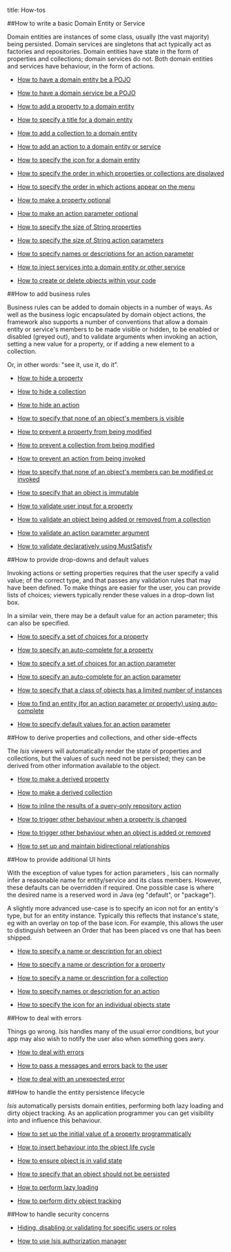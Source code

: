 title: How-tos

##How to write a basic Domain Entity or Service

Domain entities are instances of some class, usually (the vast majority)
being persisted. Domain services are singletons that act typically act
as factories and repositories. Domain entities have state in the form of
properties and collections; domain services do not. Both domain entities
and services have behaviour, in the form of actions.

* [How to have a domain entity be a POJO](./how-to-01-010-How-to-have-a-domain-entity-be-a-POJO.html)

* [How to have a domain service be a POJO](./how-to-01-020-How-to-have-a-domain-service-be-a-POJO.html)

* [How to add a property to a domain entity](./how-to-01-030-How-to-add-a-property-to-a-domain-entity.html)

* [How to specify a title for a domain entity](./how-to-01-040-How-to-specify-a-title-for-a-domain-entity.html)

* [How to add a collection to a domain entity](./how-to-01-050-How-to-add-a-collection-to-a-domain-entity.html)

* [How to add an action to a domain entity or service](./how-to-01-060-How-to-add-an-action-to-a-domain-entity-or-service.html)

* [How to specify the icon for a domain entity](./how-to-01-070-How-to-specify-the-icon-for-a-domain-entity.html)

* [How to specify the order in which properties or collections are displayed](./how-to-01-080-How-to-specify-the-order-in-which-properties-or-collections-are-displayed.html)

* [How to specify the order in which actions appear on the menu](./how-to-01-090-How-to-specify-the-order-in-which-actions-appear-on-the-menu.html)

* [How to make a property optional](./how-to-01-100-How-to-make-a-property-optional.html)

* [How to make an action parameter optional](./how-to-01-110-How-to-make-an-action-parameter-optional.html)

* [How to specify the size of String properties](./how-to-01-120-How-to-specify-the-size-of-String-properties.html)

* [How to specify the size of String action parameters](./how-to-01-130-How-to-specify-the-size-of-String-action-parameters.html)

* [How to specify names or descriptions for an action parameter](./how-to-01-140-How-to-specify-names-or-descriptions-for-an-action-parameter.html)

* [How to inject services into a domain entity or other service](./how-to-01-150-How-to-inject-services-into-a-domain-entity-or-other-service.html)

* [How to create or delete objects within your code](./how-to-01-160-How-to-create-or-delete-objects-within-your-code.html)


##How to add business rules

Business rules can be added to domain objects in a number of ways. As
well as the business logic encapsulated by domain object actions, the
framework also supports a number of conventions that allow a domain
entity or service's members to be made visible or hidden, to be enabled
or disabled (greyed out), and to validate arguments when invoking an
action, setting a new value for a property, or if adding a new element
to a collection.

Or, in other words: "see it, use it, do it".

* [How to hide a property](./how-to-02-010-How-to-hide-a-property.html)

* [How to hide a collection](./how-to-02-020-How-to-hide-a-collection.html)

* [How to hide an action](./how-to-02-030-How-to-hide-an-action.html)

* [How to specify that none of an object's members is visible](./how-to-02-040-How-to-specify-that-none-of-an-object's-members-is-visible.html)

* [How to prevent a property from being modified](./how-to-02-050-How-to-prevent-a-property-from-being-modified.html)

* [How to prevent a collection from being modified](./how-to-02-060-How-to-prevent-a-collection-from-being-modified.html)

* [How to prevent an action from being invoked](./how-to-02-070-How-to-prevent-an-action-from-being-invoked.html)

* [How to specify that none of an object's members can be modified or invoked](./how-to-02-080-How-to-specify-that-none-of-an-object's-members-can-be-modified-or-invoked.html)

* [How to specify that an object is immutable](./how-to-02-090-How-to-specify-that-an-object-is-immutable.html)

* [How to validate user input for a property](./how-to-02-100-How-to-validate-user-input-for-a-property.html)

* [How to validate an object being added or removed from a collection](./how-to-02-110-How-to-validate-an-object-being-added-or-removed-from-a-collection.html)

* [How to validate an action parameter argument](./how-to-02-120-How-to-validate-an-action-parameter-argument.html)

* [How to validate declaratively using MustSatisfy](./how-to-02-130-How-to-validate-declaratively-using-MustSatisfy.html)


##How to provide drop-downs and default values

Invoking actions or setting properties requires that the user specify a
valid value; of the correct type, and that passes any validation rules
that may have been defined. To make things are easier for the user, you
can provide lists of choices; viewers typically render these values in a
drop-down list box.

In a similar vein, there may be a default value for an action parameter;
this can also be specified.

* [How to specify a set of choices for a property](./how-to-03-010-How-to-specify-a-set-of-choices-for-a-property.html)

* [How to specify an auto-complete for a property](./how-to-03-015-How-to-specify-an-autocomplete-for-a-property.html)

* [How to specify a set of choices for an action parameter](./how-to-03-020-How-to-specify-a-set-of-choices-for-an-action-parameter.html)

* [How to specify an auto-complete for an action parameter](./how-to-03-025-How-to-specify-an-autocomplete-for-an-action-parameter.html)

* [How to specify that a class of objects has a limited number of instances](./how-to-03-030-How-to-specify-that-a-class-of-objects-has-a-limited-number-of-instances.html)

* [How to find an entity (for an action parameter or property) using auto-complete](./how-to-03-040-How-to-find-an-entity-(for-an-action-parameter-or-property)-using-auto-complete.html)

* [How to specify default values for an action parameter](./how-to-03-050-How-to-specify-default-values-for-an-action-parameter.html)


##How to derive properties and collections, and other side-effects

The *Isis* viewers will automatically render the state of properties and
collections, but the values of such need not be persisted; they can be
derived from other information available to the object.

* [How to make a derived property](./how-to-04-010-How-to-make-a-derived-property.html)

* [How to make a derived collection](./how-to-04-020-How-to-make-a-derived-collection.html)

* [How to inline the results of a query-only repository action](./how-to-04-030-How-to-inline-the-results-of-a-query-only-repository-action.html)

* [How to trigger other behaviour when a property is changed](./how-to-04-040-How-to-trigger-other-behaviour-when-a-property-is-changed.html)

* [How to trigger other behaviour when an object is added or removed](./how-to-04-050-How-to-trigger-other-behaviour-when-an-object-is-added-or-removed.html)

* [How to set up and maintain bidirectional relationships](./how-to-04-060-How-to-set-up-and-maintain-bidirectional-relationships.html)


##How to provide additional UI hints

With the exception of value types for action parameters <!--(see ?)-->, Isis
can normally infer a reasonable name for entity/service and its class
members. However, these defaults can be overridden if required. One
possible case is where the desired name is a reserved word in Java (eg
"default", or "package").

A slightly more advanced use-case is to specify an icon not for an
entity's type, but for an entity instance. Typically this reflects that
instance's state, eg with an overlay on top of the base icon. For
example, this allows the user to distinguish between an Order that has
been placed vs one that has been shipped.

* [How to specify a name or description for an object](./how-to-05-010-How-to-specify-a-name-or-description-for-an-object.html)

* [How to specify a name or description for a property](./how-to-05-020-How-to-specify-a-name-or-description-for-a-property.html)

* [How to specify a name or description for a collection](./how-to-05-030-How-to-specify-a-name-or-description-for-a-collection.html)

* [How to specify names or description for an action](./how-to-05-040-How-to-specify-names-or-description-for-an-action.html)

* [How to specify the icon for an individual objects state](./how-to-05-050-How-to-specify-the-icon-for-an-individual-objects-state.html)



##How to deal with errors

Things go wrong. *Isis* handles many of the usual error conditions, but
your app may also wish to notify the user also when something goes awry.

* [How to deal with errors](./how-to-06-000-How-to-deal-with-errors.html)

* [How to pass a messages and errors back to the user](./how-to-06-010-How-to-pass-a-messages-and-errors-back-to-the-user.html)

* [How to deal with an unexpected error](./how-to-06-020-How-to-deal-with-an-unexpected-error.html)


##How to handle the entity persistence lifecycle

*Isis* automatically persists domain entities, performing both lazy
loading and dirty object tracking. As an application programmer you can
get visibility into and influence this behaviour.


* [How to set up the initial value of a property programmatically](./how-to-07-010-How-to-set-up-the-initial-value-of-a-property-programmatically.html)

* [How to insert behaviour into the object life cycle](./how-to-07-020-How-to-insert-behaviour-into-the-object-life-cycle.html)

* [How to ensure object is in valid state](./how-to-07-030-How-to-ensure-object-is-in-valid-state.html)

* [How to specify that an object should not be persisted](./how-to-07-040-How-to-specify-that-an-object-should-not-be-persisted.html)

* [How to perform lazy loading](./how-to-07-050-How-to-perform-lazy-loading.html)

* [How to perform dirty object tracking](./how-to-07-060-How-to-perform-dirty-object-tracking.html)


##How to handle security concerns

* [Hiding, disabling or validating for specific users or roles](./how-to-08-010-Hiding,-disabling-or-validating-for-specific-users-or-roles.html)

* [How to use Isis authorization manager](./how-to-08-020-How-to-use-Isis-authorization-manager.html)



